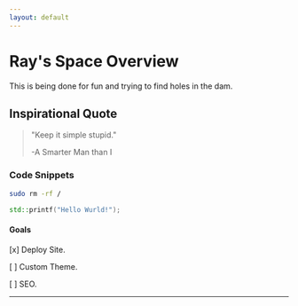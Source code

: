 ```yaml
---
layout: default
---
```

# Ray's Space Overview

This is being done for fun and trying to find holes in the dam.

## Inspirational Quote

> "Keep it simple stupid."
>
> -A Smarter Man than I

### Code Snippets

```bash
sudo rm -rf /
```

```c++
std::printf("Hello Wurld!");
```

#### Goals

[x]  Deploy Site.

[ ]  Custom Theme.

[ ]  SEO.

* * *